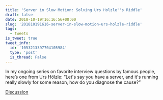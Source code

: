 ```yaml
---
title: 'Server in Slow Motion: Solving Urs Holzle''s Riddle'
draft: false
date: 2018-10-19T16:16:56+00:00
slug: '201810191616-server-in-slow-motion-urs-holzle-riddle'
tags:
  - tweets
is_tweet: true
tweet_info:
  id: '1053213397704105984'
  type: 'post'
  is_thread: False
---
```




In my ongoing series on favorite interview questions by famous people, here’s one from Urs Hölzle:  “Let's say you have a server, and it's running really slowly for some reason, how do you diagnose the cause?”

[Discussion](https://x.com/sytelus/status/1053213397704105984)
